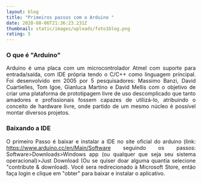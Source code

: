 ```yaml
---
layout: blog
title: "Primeiros passos com o Arduino "
date: 2020-08-06T21:36:23.231Z
thumbnail: static/images/uploads/foto1blog.png
rating: 5
---
```

### O que é "Arduino"

<div style="text-align: justify"> 

Arduino é uma placa com um microcontrolador Atmel com suporte para entrada/saída, com IDE própria tendo o C/C++ como linguagem principal. Foi desenvolvido em 2005 por 5 pesquisadores: Massimo Banzi, David Cuartielles, Tom Igoe, Gianluca Martino e David Mellis com o objetivo de criar uma plataforma de prototipagem livre de uso descomplicado que tanto amadores e profissionais fossem capazes de utilizá-lo, atribuindo o conceito de hardware livre, onde partido de um mesmo núcleo é possível montar diversos projetos. 

</div>

### Baixando a IDE

<div style="text-align: justify">

O primeiro Passo é baixar e instalar a IDE no site oficial do arduino (link: <https://www.arduino.cc/en/Main/Software> seguindo os passos: Software>Downloads>Windows app (ou qualquer que seja seu sistema operacional)>Just Download (Ou se quiser doar alguma quantia selecione "contribute & download). Você sera redirecionado à Microsoft Store, então faça login e clique em "obter" para baixar e instalar o aplicativo. 

</div>